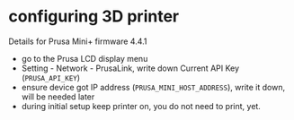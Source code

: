 # configuring 3D printer

Details for Prusa Mini+ firmware 4.4.1

- go to the Prusa LCD display menu
- Setting - Network - PrusaLink, write down Current API Key (`PRUSA_API_KEY`)
- ensure device got IP address (`PRUSA_MINI_HOST_ADDRESS`), write it down,
  will be needed later
- during initial setup keep printer on, you do not need to print, yet.
